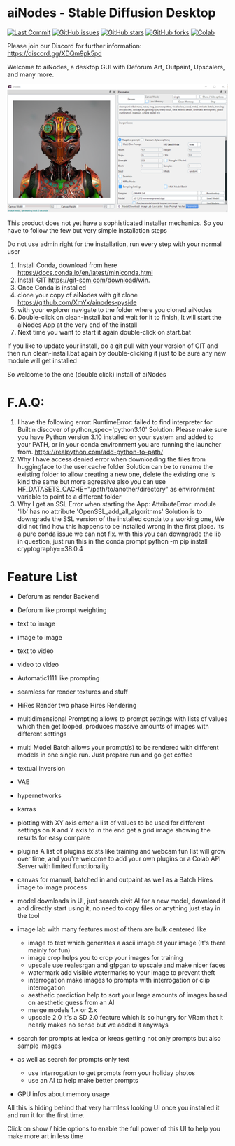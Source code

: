 # aiNodes - Stable Diffusion Desktop

<p align="left">
<a href="https://github.com/XmYx/ainodes-pyside/commits"><img alt="Last Commit" src="https://img.shields.io/github/last-commit/XmYx/ainodes-pyside"></a>
<a href="https://github.com/XmYx/ainodes-pyside/issues"><img alt="GitHub issues" src="https://img.shields.io/github/issues/XmYx/ainodes-pyside"></a>
<a href="https://github.com/XmYx/ainodes-pyside/stargazers"><img alt="GitHub stars" src="https://img.shields.io/github/stars/XmYx/ainodes-pyside"></a>
<a href="https://github.com/XmYx/ainodes-pyside/network"><img alt="GitHub forks" src="https://img.shields.io/github/forks/XmYx/ainodes-pyside"></a>
<a href="https://github.com/XmYx/ainodes-pyside/blob/main/aiNodes_webAPI_colab_v0_0_2_public.ipynb"><img alt="Colab" src="https://colab.research.google.com/assets/colab-badge.svg"></a>  
</p>

Please join our Discord for further information: https://discord.gg/XDQm9pk5pd

Welcome to aiNodes, a desktop GUI with Deforum Art, Outpaint, Upscalers, and many more.


![img.png](installImages/img.png)

This product does not yet have a sophisticated installer mechanics.
So you have to follow the few but very simple installation steps

Do not use admin right for the installation, run every step with your normal user

1. Install Conda, download from here https://docs.conda.io/en/latest/miniconda.html
2. Install GIT https://git-scm.com/download/win.
3. Once Conda is installed 
4. clone your copy of aiNodes with git clone https://github.com/XmYx/ainodes-pyside
5. with your explorer navigate to the folder where you cloned aiNodes
6. Double-click on clean-install.bat and wait for it to finish, It will start the aiNodes App at the very end of the install
7. Next time you want to start it again double-click on start.bat

If you like to update your install, do a git pull with your version of GIT
and then run clean-install.bat again by double-clicking it just to be sure any new module will get installed

So welcome to the one (double click) install of aiNodes

# F.A.Q:

1. I have the following error: RuntimeError: failed to find interpreter for Builtin discover of python_spec='python3.10'
Solution: Please make sure you have Python version 3.10 installed on your system and added to your PATH, or in your conda environment you are running the launcher from.
https://realpython.com/add-python-to-path/
2. Why I have access denied error when downloading the files from huggingface to the user\.cache folder
Solution can be to rename the existing folder to allow creating a new one, delete the existing one is kind the same but more agressive
also you can use HF_DATASETS_CACHE="/path/to/another/directory" as environment variable to point to a different folder
3. Why I get an SSL Error when starting the App: AttributeError: module 'lib' has no attribute 'OpenSSL_add_all_algorithms'
Solution is to downgrade the SSL version of the installed conda to a working one, 
We did not find how this happens to be installed wrong in the first place. Its a pure conda issue we can not fix.
with this you can downgrade the lib in question, just run this in the conda prompt python -m pip install cryptography==38.0.4



# Feature List
- Deforum as render Backend
- Deforum like prompt weighting
- text to image
- image to image
- text to video
- video to video
- Automatic1111 like prompting

- seamless for render textures and stuff
- HiRes Render two phase Hires Rendering
- multidimensional Prompting allows to prompt settings with lists of values which then get looped, produces massive amounts of images with different settings
- multi Model Batch allows your prompt(s) to be rendered with different models in one single run. Just prepare run and go get coffee
- textual inversion 
- VAE
- hypernetworks
- karras
- plotting with XY axis enter a list of values to be used for different settings on X and Y axis to in the end get a grid image showing the results for easy compare
- plugins A list of plugins exists like training and webcam fun list will grow over time, and you're welcome to add your own plugins or a Colab API Server with limited functionality
- canvas for manual, batched in and outpaint as well as a Batch Hires image to image process
- model downloads in UI, just search civit AI for a new model, download it and directly start using it, no need to copy files or anything just stay in the tool
- image lab with many features most of them are bulk centered like
  - image to text which generates a ascii image of your image (It's there mainly for fun)
  - image crop helps you to crop your images for training
  - upscale use realesrgan and gfpgan to upscale and make nicer faces
  - watermark add visible watermarks to your image to prevent theft
  - interrogation make images to prompts with interrogation or clip interrogation
  - aesthetic prediction help to sort your large amounts of images based on aesthetic guess from an AI
  - merge models 1.x or 2.x
  - upscale 2.0 it's a SD 2.0 feature which is so hungry for VRam that it nearly makes no sense but we added it anyways
- search for prompts at lexica or kreas getting not only prompts but also sample images
- as well as search for prompts only text
  - use interrogation to get prompts from your holiday photos
  - use an AI to help make better prompts
- GPU infos about memory usage

All this is hiding behind that very harmless looking UI once you installed it and run it for the first time.

Click on show / hide options to enable the full power of this UI to help you make more art in less time







